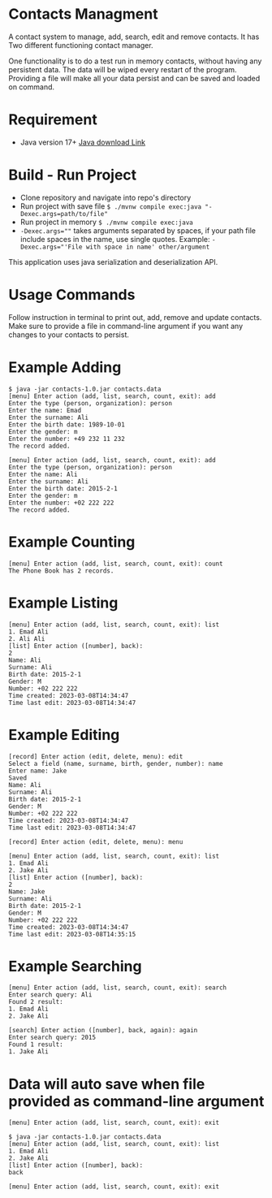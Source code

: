 # Contacts Managment

A contact system to manage, add, search, edit and remove contacts. It has Two different functioning contact manager. 

One functionality is to do a test run in memory contacts, without having any persistent data. The data will be wiped every restart of the program.
Providing a file will make all your data persist and can be saved and loaded on command.

# Requirement
- Java version 17+ <a href="https://www.oracle.com/de/java/technologies/downloads/">Java download Link</a>

# Build - Run Project
- Clone repository and navigate into repo's directory
- Run project with save file `$ ./mvnw compile exec:java "-Dexec.args=path/to/file"`
- Run project in memory `$ ./mvnw compile exec:java`
- `-Dexec.args=""` takes arguments separated by spaces, if your path file include spaces in the name, use single quotes.
 Example: `-Dexec.args="'File with space in name' other/argument`

This application uses java serialization and deserialization API.

# Usage Commands

Follow instruction in terminal to print out, add, remove and update contacts.
Make sure to provide a file in command-line argument if you want any changes to your contacts to persist.

# Example Adding
```
$ java -jar contacts-1.0.jar contacts.data
[menu] Enter action (add, list, search, count, exit): add
Enter the type (person, organization): person
Enter the name: Emad
Enter the surname: Ali
Enter the birth date: 1989-10-01
Enter the gender: m
Enter the number: +49 232 11 232
The record added.

[menu] Enter action (add, list, search, count, exit): add
Enter the type (person, organization): person
Enter the name: Ali
Enter the surname: Ali
Enter the birth date: 2015-2-1
Enter the gender: m
Enter the number: +02 222 222
The record added.
```
# Example Counting
```
[menu] Enter action (add, list, search, count, exit): count
The Phone Book has 2 records.
```

# Example Listing
```
[menu] Enter action (add, list, search, count, exit): list
1. Emad Ali
2. Ali Ali
[list] Enter action ([number], back):
2
Name: Ali
Surname: Ali
Birth date: 2015-2-1
Gender: M
Number: +02 222 222
Time created: 2023-03-08T14:34:47
Time last edit: 2023-03-08T14:34:47
```

# Example Editing
```
[record] Enter action (edit, delete, menu): edit
Select a field (name, surname, birth, gender, number): name
Enter name: Jake
Saved
Name: Ali
Surname: Ali
Birth date: 2015-2-1
Gender: M
Number: +02 222 222
Time created: 2023-03-08T14:34:47
Time last edit: 2023-03-08T14:34:47

[record] Enter action (edit, delete, menu): menu

[menu] Enter action (add, list, search, count, exit): list
1. Emad Ali
2. Jake Ali
[list] Enter action ([number], back):
2
Name: Jake
Surname: Ali
Birth date: 2015-2-1
Gender: M
Number: +02 222 222
Time created: 2023-03-08T14:34:47
Time last edit: 2023-03-08T14:35:15
```
# Example Searching
```
[menu] Enter action (add, list, search, count, exit): search
Enter search query: Ali
Found 2 result:
1. Emad Ali
2. Jake Ali

[search] Enter action ([number], back, again): again
Enter search query: 2015
Found 1 result:
1. Jake Ali
```
# Data will auto save when file provided as command-line argument
```
[menu] Enter action (add, list, search, count, exit): exit

$ java -jar contacts-1.0.jar contacts.data
[menu] Enter action (add, list, search, count, exit): list
1. Emad Ali
2. Jake Ali
[list] Enter action ([number], back):
back

[menu] Enter action (add, list, search, count, exit): exit
```